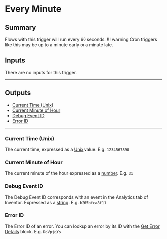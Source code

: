 # Every Minute
## Summary
Flows with this trigger will run every 60 seconds.
!!! warning
    Cron triggers like this may be up to a minute early or a minute late.

## Inputs
There are no inputs for this trigger.
___
## Outputs
- [Current Time (Unix)](#current-time-unix)
- [Current Minute of Hour](#current-minute-of-hour)
- [Debug Event ID](#debug-event-id)
- [Error ID](#error-id)
___
### Current Time (Unix)
The current time, expressed as a [Unix](/inventor-reference/types/number/unix/) value. E.g. `1234567890`

### Current Minute of Hour
The current minute of the hour expressed as a [number](/inventor-reference/types/number). E.g. `31`

### Debug Event ID
The Debug Event ID corresponds with an event in the Analytics tab of Inventor. Expressed as a [string](/inventor-reference/types/string). E.g. `b265bfca8f11`

### Error ID
The Error ID of an error. You can lookup an error by its ID with the [Get Error Details](/inventor-reference/blocks/get-error-details) block. E.g. `DoVpjqYs`
